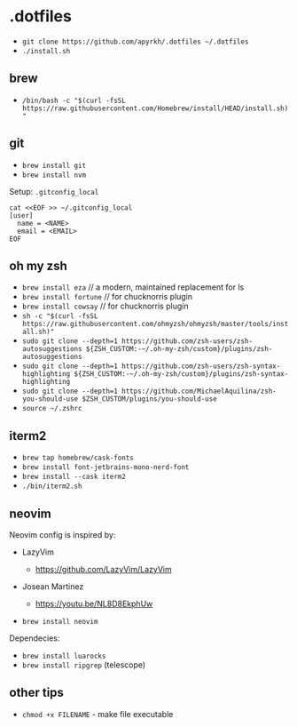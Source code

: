 # .dotfiles

- `git clone https://github.com/apyrkh/.dotfiles ~/.dotfiles`
- `./install.sh`

## brew

- `/bin/bash -c "$(curl -fsSL https://raw.githubusercontent.com/Homebrew/install/HEAD/install.sh)"`

## git

- `brew install git`
- `brew install nvm`

Setup: `.gitconfig_local`
```shell
cat <<EOF >> ~/.gitconfig_local
[user]
  name = <NAME>
  email = <EMAIL>
EOF
```

## oh my zsh

- `brew install eza` // a modern, maintained replacement for ls
- `brew install fortune` // for chucknorris plugin
- `brew install cowsay` // for chucknorris plugin
- `sh -c "$(curl -fsSL https://raw.githubusercontent.com/ohmyzsh/ohmyzsh/master/tools/install.sh)"`
- `sudo git clone --depth=1 https://github.com/zsh-users/zsh-autosuggestions ${ZSH_CUSTOM:-~/.oh-my-zsh/custom}/plugins/zsh-autosuggestions`
- `sudo git clone --depth=1 https://github.com/zsh-users/zsh-syntax-highlighting ${ZSH_CUSTOM:-~/.oh-my-zsh/custom}/plugins/zsh-syntax-highlighting`
- `sudo git clone --depth=1 https://github.com/MichaelAquilina/zsh-you-should-use $ZSH_CUSTOM/plugins/you-should-use`
- `source ~/.zshrc`

## iterm2

- `brew tap homebrew/cask-fonts`
- `brew install font-jetbrains-mono-nerd-font`
- `brew install --cask iterm2`
- `./bin/iterm2.sh`

## neovim

Neovim config is inspired by:
- LazyVim
  - https://github.com/LazyVim/LazyVim
- Josean Martinez
  - https://youtu.be/NL8D8EkphUw

- `brew install neovim`

Dependecies:
- `brew install luarocks`
- `brew install ripgrep` (telescope)

## other tips

- `chmod +x FILENAME` - make file executable

